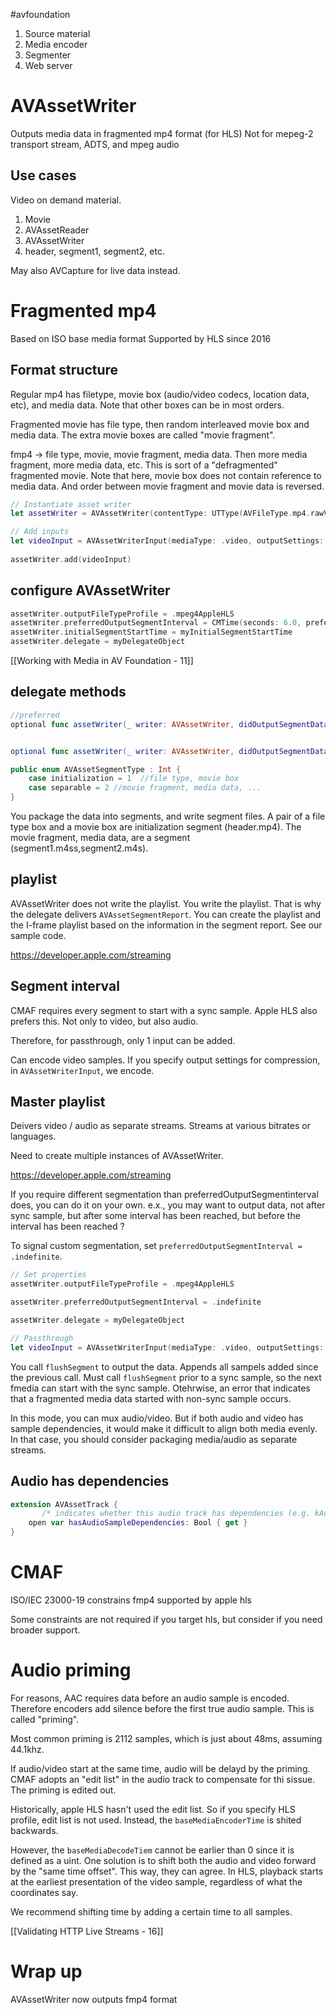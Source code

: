 #avfoundation 

1.  Source material
2.  Media encoder
3.  Segmenter
4.  Web server

# AVAssetWriter
Outputs media data in fragmented mp4 format (for HLS)
Not for mepeg-2 transport stream, ADTS, and mpeg audio

## Use cases
Video on demand material.
1.  Movie
2.  AVAssetReader
3.  AVAssetWriter
4.  header, segment1, segment2, etc.

May also AVCapture for live data instead.
# Fragmented mp4
Based on ISO base media format
Supported by HLS since 2016

## Format structure
Regular mp4 has filetype, movie box (audio/video codecs, location data, etc), and media data.  Note that other boxes can be in most orders.

Fragmented movie has file type, then random interleaved movie box and media data.  The extra movie boxes are called "movie fragment".  

fmp4 -> file type, movie, movie fragment, media data.  Then more media fragment, more media data, etc.  This is sort of a "defragmented" fragmented movie.  Note that here, movie box does not contain reference to media data.  And order between movie fragment and movie data is reversed.

```swift
// Instantiate asset writer
let assetWriter = AVAssetWriter(contentType: UTType(AVFileType.mp4.rawValue)!)

// Add inputs
let videoInput = AVAssetWriterInput(mediaType: .video, outputSettings: compressionSettings)
			
assetWriter.add(videoInput)
```

## configure AVAssetWriter
```swift
assetWriter.outputFileTypeProfile = .mpeg4AppleHLS
assetWriter.preferredOutputSegmentInterval = CMTime(seconds: 6.0, preferredTimescale: 1) //outputs at this interval.  HLS requires integer intervals?
assetWriter.initialSegmentStartTime = myInitialSegmentStartTime
assetWriter.delegate = myDelegateObject
```

[[Working with Media in AV Foundation - 11]]

## delegate methods
```swift
//preferred
optional func assetWriter(_ writer: AVAssetWriter, didOutputSegmentData segmentData: Data, segmentType: AVAssetSegmentType)


optional func assetWriter(_ writer: AVAssetWriter, didOutputSegmentData segmentData: Data, segmentType: AVAssetSegmentType, segmentReport: AVAssetSegmentReport?)
```

```swift
public enum AVAssetSegmentType : Int {
    case initialization = 1  //file type, movie box
    case separable = 2 //movie fragment, media data, ...
}
```

You package the data into segments, and write segment files.  A pair of a file type box and a movie box are initialization segment (header.mp4).  The movie fragment, media data, are a segment (segment1.m4ss,segment2.m4s).

## playlist
AVAssetWriter does not write the playlist.  You write the playlist.  That is why the delegate delivers `AVAssetSegmentReport`.  You can create the playlist and the I-frame playlist based on the information in the segment report.  See our sample code.

https://developer.apple.com/streaming

## Segment interval
CMAF requires every segment to start with a sync sample.  Apple HLS also prefers this.  Not only to video, but also audio.

Therefore, for passthrough, only 1 input can be added.  

Can encode video samples.  If you specify output settings for compression, in `AVAssetWriterInput`, we encode.  

## Master playlist
Deivers video / audio as separate streams.  Streams at various bitrates or languages.

Need to create multiple instances of AVAssetWriter.

https://developer.apple.com/streaming

If you require different segmentation than preferredOutputSegmentinterval does, you can do it on your own.  e.x., you may want to output data, not after sync sample, but after some interval has been reached, but before the interval has been reached ?

To signal custom segmentation, set `preferredOutputSegmentInterval = .indefinite`.

```swift
// Set properties
assetWriter.outputFileTypeProfile = .mpeg4AppleHLS

assetWriter.preferredOutputSegmentInterval = .indefinite

assetWriter.delegate = myDelegateObject

// Passthrough
let videoInput = AVAssetWriterInput(mediaType: .video, outputSettings: nil)
```


You call `flushSegment` to output the data.  Appends all sampels added since the previous call.  Must call `flushSegment` prior to a sync sample, so the next fmedia can start with the sync sample.  Otehrwise, an error that indicates that a fragmented media data started with non-sync sample occurs.

In this mode, you can mux audio/video.  But if both audio and video has sample dependencies, it would make it difficult to align both media evenly.  In that case, you should consider packaging media/audio as separate streams.

## Audio has dependencies

```swift
extension AVAssetTrack {
       /* indicates whether this audio track has dependencies (e.g. kAudioFormatMPEGD_USAC) */
    open var hasAudioSampleDependencies: Bool { get }
}
```

# CMAF
ISO/IEC 23000-19
constrains fmp4
supported by apple hls

Some constraints are not required if you target hls, but consider if you need broader support.

# Audio priming
For reasons, AAC requires data before an audio sample is encoded.  Therefore encoders add silence before the first true audio sample.  This is called "priming".

Most common priming is 2112 samples, which is just about 48ms, assuming 44.1khz.

If audio/video start at the same time, audio will be delayd by the priming.  CMAF adopts an "edit list" in the audio track to compensate for thi sissue.  The priming is edited out.

Historically, apple HLS hasn't used the edit list.  So if you specify HLS profile, edit list is not used.  Instead, the `baseMediaEncoderTime` is shited backwards.

However, the `baseMediaDecodeTiem` cannot be earlier than 0 since it is defined as a uint.  One solution is to shift both the audio and video forward by the "same time offset".  This way, they can agree.  In HLS, playback starts at the earliest presentation of the video sample, regardless of what the coordinates say.

We recommend shifting time by adding a certain time to all samples.  

[[Validating HTTP Live Streams - 16]]

# Wrap up
AVAssetWriter now outputs fmp4 format
